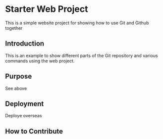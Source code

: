 # Starter Web Project

This is a simple website project for showing how to use Git and Github together

## Introduction

This is an example to show different parts of the Git repository and various commands using the web project.

## Purpose

See above

## Deployment

Deploye overseas

## How to Contribute